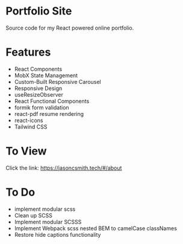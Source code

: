 # Portfolio Site
Source code for my React powered online portfolio.

# Features
- React Components
- MobX State Management
- Custom-Built Responsive Carousel
- Responsive Design
- useResizeObserver
- React Functional Components
- formik form validation
- react-pdf resume rendering
- react-icons
- Tailwind CSS

# To View

Click the link: https://jasoncsmith.tech/#/about

# To Do
- implement modular scss
- Clean up SCSS
- Implement modular SCSSS
- Implement Webpack scss nested BEM to camelCase classNames
- Restore hide captions functionality
